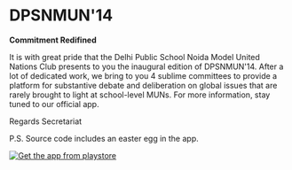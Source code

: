 # DPSNMUN'14

**Commitment Redifined**

It is with great pride that the Delhi Public School Noida Model United Nations Club presents to you the inaugural edition of DPSNMUN'14.
After a lot of dedicated work, we bring to you 4 sublime committees to provide a platform for substantive debate and deliberation on global issues that are rarely brought to light at school-level MUNs.
For more information, stay tuned to our official app.

Regards
Secretariat

P.S. Source code includes an easter egg in the app.

[![Get the app from playstore](https://developer.android.com/images/brand/en_app_rgb_wo_60.png)](https://play.google.com/store/apps/details?id=chipset.dpsnmun)